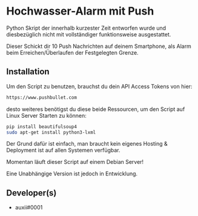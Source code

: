 # Hochwasser-Alarm mit Push

Python Skript der innerhalb kurzester Zeit entworfen wurde und diesbezüglich nicht mit vollständiger funktionsweise ausgestattet.

Dieser Schickt dir 10 Push Nachrichten auf deinem Smartphone, als Alarm beim Erreichen/Überlaufen der Festgelegten Grenze. 

## Installation

Um den Script zu benutzen, brauchst du dein API Access Tokens von hier:

```bash
https://www.pushbullet.com
```
desto weiteres benötigst du diese beide Ressourcen, um den Script auf Linux Server Starten zu können:
```bash
pip install beautifulsoup4
sudo apt-get install python3-lxml
```
Der Grund dafür ist einfach, man braucht kein eigenes Hosting & Deployment ist auf allen Systemen verfügbar. 

Momentan läuft dieser Script auf einem Debian Server!

Eine Unabhängige Version ist jedoch in Entwicklung.

## Developer(s)
- auxii#0001